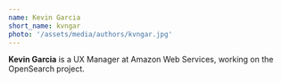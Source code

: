```yaml
---
name: Kevin Garcia
short_name: kvngar
photo: '/assets/media/authors/kvngar.jpg'
---
```


**Kevin Garcia** is a UX Manager at Amazon Web Services, working on the OpenSearch project.